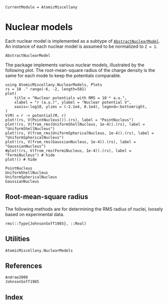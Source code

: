 ```@meta
CurrentModule = AtomicMiscellany
```

# Nuclear models

Each nuclear model is implemented as a subtype of [`AbstractNuclearModel`](@ref).
An instance of each nuclear model is assumed to be normalized to ``Z = 1``.

```@docs
AbstractNuclearModel
```

The package implements various nuclear models, illustrated by the following plot.
The root-mean-square radius of the charge density is the same for each mode
to keep the potentials comparable.

```@example
using AtomicMiscellany.NuclearModels, Plots
rs = 10 .^ range(-6, -2, length=501)
plot(
    title = "Nuclear potentials with RMS = 10⁻⁴ a.u.",
    xlabel = "r (a.u.)", ylabel = "Nuclear potential V",
    xaxis=:log10, ylims = (-2.1e4, 0.1e4), legend=:bottomright,
)
V(M) = r -> potential(M, r)
plot!(rs, V(PointNucleus()).(rs), label = "PointNucleus")
plot!(rs, V(from_rms(UniformShellNucleus, 1e-4)).(rs), label = "UniformShellNucleus")
plot!(rs, V(from_rms(UniformSphericalNucleus, 1e-4)).(rs), label = "UniformSphericalNucleus")
plot!(rs, V(from_rms(GaussianNucleus, 1e-4)).(rs), label = "GaussianNucleus")
#plot!(rs, V(from_rms(FermiNucleus, 1e-4)).(rs), label = "FermiNucleus") # hide
plot!() # hide
```

```@docs
PointNucleus
UniformShellNucleus
UniformSphericalNucleus
GaussianNucleus
```

## Root-mean-square radius

The following methods are for determining the RMS radius of nuclei, loosely based on
experimental data.

```@docs
rms(::Type{JohnsonSoff1985}, ::Real)
```

## Utilities

```@docs
AtomicMiscellany.NuclearModels
```

## References

```@docs
Andrae2000
JohnsonSoff1985
```

## Index

```@index
```
